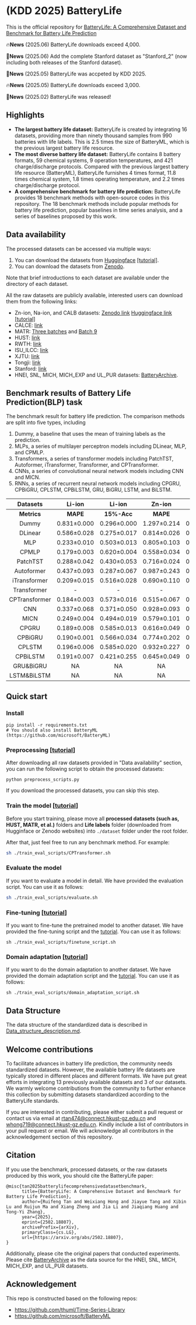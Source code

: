 # (KDD 2025) BatteryLife
This is the official repository for [BatteryLife: A Comprehensive Dataset and Benchmark for Battery Life Prediction](https://arxiv.org/abs/2502.18807)


🔥**News** (2025.06) BatteryLife downloads exceed 4,000.

:triangular_flag_on_post:**News** (2025.06) Add the complete Stanford dataset as "Stanford_2" (now including both releases of the Stanford dataset).

:triangular_flag_on_post:**News** (2025.05) BatteryLife was accpeted by KDD 2025.

🔥**News** (2025.05) BatteryLife downloads exceed 3,000. ​

:triangular_flag_on_post:**News** (2025.02) BatteryLife was released!
## Highlights
- **The largest battery life dataset:** BatteryLife is created by integrating 16 datasets, providing more than ninety thousand samples from 990 batteries with life labels. This is 2.5 times the size of BatteryML, which is the previous largest battery life resource.
- **The most diverse battery life dataset:** BatteryLife contains 8 battery formats, 59 chemical systems, 9 operation temperatures, and 421 charge/discharge protocols. Compared with the previous largest battery life resource (BatteryML), BatteryLife furnishes 4 times format, 11.8 times chemical system, 1.8 times operating temperature, and 2.2 times charge/discharge protocol.
- **A comprehensive benchmark for battery life prediction:** BatteryLife provides 18 benchmark methods with open-source codes in this repository. The 18 benchmark methods include popular methods for battery life prediction, popular baselines in time series analysis, and a series of baselines proposed by this work.

## Data availability

The processed datasets can be accessed via multiple ways:
1. You can download the datasets from [Huggingface](https://huggingface.co/datasets/Hongwxx/BatteryLife_processed/tree/main) [[tutorial]](./assets/Data_download.md).
2. You can download the datasets from [Zenodo](https://zenodo.org/records/15531867).
   

Note that brief introductions to each dataset are available under the directory of each dataset.

All the raw datasets are publicly available, interested users can download them from the following links:
- Zn-ion, Na-ion, and CALB datasets: [Zenodo link](https://zenodo.org/records/15013636) [Huggingface link](https://huggingface.co/datasets/Hongwxx/BatteryLife_Raw/tree/main) [[tutorial]](./assets/Data_download.md#how-to-download-the-raw-data-from-huggingface)
- CALCE: [link](https://calce.umd.edu/battery-data)
- MATR: [Three batches](https://data.matr.io/1/projects/5c48dd2bc625d700019f3204) and [Batch 9](https://data.matr.io/1/projects/5d80e633f405260001c0b60a/batches/5dcef1fe110002c7215b2c94)
- HUST: [link](https://data.mendeley.com/datasets/nsc7hnsg4s/2)
- RWTH: [link](https://publications.rwth-aachen.de/record/818642/files/Rawdata.zip)
- ISU\_ILCC: [link](https://iastate.figshare.com/articles/dataset/_b_ISU-ILCC_Battery_Aging_Dataset_b_/22582234)
- XJTU: [link](https://zenodo.org/records/10963339)
- Tongji: [link](https://zenodo.org/records/6405084)
- Stanford: [link](https://data.matr.io/8/)
- HNEI, SNL, MICH, MICH_EXP and UL_PUR datasets: [BatteryArchive](https://www.batteryarchive.org/index.html).

## Benchmark results of Battery Life Prediction(BLP) task

The benchmark result for battery life prediction. The comparison methods are split into five types, including

1. Dummy, a baseline that uses the mean of training labels as the prediction.
2. MLPs, a series of multilayer perceptron models including DLinear, MLP, and CPMLP.
3. Transformers, a series of transformer models including PatchTST, Autoformer, iTransformer, Transformer, and CPTransformer.
4. CNNs, a series of convolutional neural network models including CNN and MICN.
5. RNNs, a series of recurrent neural network models including CPGRU, CPBiGRU, CPLSTM, CPBiLSTM, GRU, BiGRU, LSTM, and BiLSTM.

|   Datasets    |    Li-ion     |   Li-ion    |   Zn-ion    |   Zn-ion    |   Na-ion    |   Na-ion    |    CALB     |    CALB     |
| :-----------: | :-----------: | :---------: | :---------: | :---------: | :---------: | :---------: | :---------: | :---------: |
|  **Metrics**  |   **MAPE**    | **15%-Acc** |  **MAPE**   | **15%-Acc** |  **MAPE**   | **15%-Acc** |  **MAPE**   | **15%-Acc** |
|     Dummy     |  0.831±0.000  | 0.296±0.000 | 1.297±0.214 | 0.083±0.047 | 0.404±0.029 | 0.067±0.094 | 1.811±0.550 | 0.267±0.094 |
|    DLinear    |  0.586±0.028  | 0.275±0.017 | 0.814±0.026 | 0.124±0.020 | 0.319±0.031 | 0.329±0.042 | 0.164±0.049 | 0.601±0.114 |
|      MLP      |  0.233±0.010  | 0.503±0.013 | 0.805±0.103 | 0.079±0.055 | 0.281±0.067 | 0.364±0.098 | 0.149±0.014 | 0.641±0.115 |
|     CPMLP     |  0.179±0.003  | 0.620±0.004 | 0.558±0.034 | 0.297±0.084 | 0.274±0.026 | 0.337±0.038 | 0.140±0.009 | 0.704±0.053 |
|   PatchTST    |  0.288±0.042  | 0.430±0.053 | 0.716±0.024 | 0.133±0.001 | 0.396±0.094 | 0.258±0.070 | 0.347±0.045 | 0.511±0.139 |
|  Autoformer   |  0.437±0.093  | 0.287±0.067 | 0.987±0.243 | 0.106±0.039 | 0.372±0.047 | 0.177±0.128 | 0.761±0.061 | 0.329±0.121 |
| iTransformer  | 0.209±0.015   | 0.516±0.028 | 0.690±0.110 | 0.188±0.037 | 0.321±0.087 | 0.249±0.178 | 0.164±0.020 | 0.649±0.044 |
|  Transformer  |       -       |      -      |      -      |      -      |      -      |      -      |      -      |      -      |
| CPTransformer |  0.184±0.003  | 0.573±0.016 | 0.515±0.067 | 0.202±0.084 | 0.255±0.036 | 0.406±0.084 | 0.149±0.005 | 0.672±0.107 |
|      CNN      |  0.337±0.068  | 0.371±0.050 | 0.928±0.093 | 0.115±0.029 | 0.307±0.047 | 0.273±0.027 | 0.278±0.011 | 0.582±0.032 |
|     MICN      |  0.249±0.004  | 0.494±0.019 | 0.579±0.101 | 0.227±0.127 | 0.305±0.040 | 0.335±0.065 | 0.233±0.050 | 0.471±0.257 |
|     CPGRU     |  0.189±0.008  | 0.585±0.013 | 0.616±0.049 | 0.289±0.076 | 0.298±0.063 | 0.203±0.160 | 0.141±0.012 | 0.681±0.178 |
|    CPBiGRU    |  0.190±0.001  | 0.566±0.034 | 0.774±0.202 | 0.193±0.156 | 0.282±0.055 | 0.395±0.008 | 0.160±0.015 | 0.686±0.063 |
|    CPLSTM     |  0.196±0.006  | 0.585±0.020 | 0.932±0.227 | 0.085±0.028 | 0.272±0.051 | 0.386±0.009 | 0.156±0.073 | 0.613±0.153 |
|   CPBiLSTM    |  0.191±0.007  | 0.421±0.255 | 0.645±0.049 | 0.150±0.104 | 0.299±0.043 | 0.399±0.001 | 0.173±0.075 | 0.663±0.247 |
|   GRU&BiGRU   |      NA       |     NA      |     NA      |     NA      |     NA      |     NA      |     NA      |     NA      |
|  LSTM&BiLSTM  |      NA       |     NA      |     NA      |     NA      |     NA      |     NA      |     NA      |     NA      |

## Quick start

### Install

```
pip install -r requirements.txt
# You should also install BatteryML (https://github.com/microsoft/BatteryML)
```

### Preprocessing [[tutorial](./assets/Preprocess.md)]

After downloading all raw datasets provided in "Data availability" section, you can run the following script to obtain the processed datasets:

```
python preprocess_scripts.py
```
If you download the processed datasets, you can skip this step.

### Train the model [[tutorial](./assets/Model_training.md)]

Before you start training, please move all **processed datasets (such as, HUST, MATR, et al.)** folders and **Life labels** folder (downloaded from Hugginface or Zenodo websites) into `./dataset` folder under the root folder.

After that, just feel free to run any benchmark method. For example:

```sh
sh ./train_eval_scripts/CPTransformer.sh
```

### Evaluate the model

If you want to evaluate a model in detail. We have provided the evaluation script. You can use it as follows:

```sh
sh ./train_eval_scripts/evaluate.sh
```

### Fine-tuning [[tutorial](./assets/Transfer_learning.md#Fine-tuning)]

If you want to fine-tune the pretrained model to another dataset. We have provided the fine-tuning script and the [tutorial](./assets/Transfer_learning.md#Fine-tuning). You can use it as follows:

```shell
sh ./train_eval_scripts/finetune_script.sh
```

### Domain adaptation [[tutorial](./assets/Transfer_learning.md#domain-adaptation)]

If you want to do the domain adaptation to another dataset. We have provided the domain adaptation script and the [tutorial](./assets/Transfer_learning.md#domain-adaptation). You can use it as follows:

```shell
sh ./train_eval_scripts/domain_adaptation_script.sh
```

## Data Structure

The data structure of the standardized data is described in [Data_structure_description.md](./assets/Data_structure_description.md).

## Welcome contributions

To facilitate advances in battery life prediction, the community needs standardized datasets. However, the available battery life datasets are typically stored in different places and different formats. We have put great efforts in integrating 13 previously available datasets and 3 of our datasets. We warmly welcome contributions from the community to further enhance this collection by submitting datasets standardized according to the BatteryLife standards. 

If you are interested in contributing, please either submit a pull request or contact us via email at rtan474@connect.hkust-gz.edu.cn and whong719@connect.hkust-gz.edu.cn. Kindly include a list of contributors in your pull request or email. We will acknowledge all contributors in the acknowledgement section of this repository.

## Citation
If you use the benchmark, processed datasets, or the raw datasets produced by this work, you should cite the BatteryLife paper:

```
@misc{tan2025batterylifecomprehensivedatasetbenchmark,
      title={BatteryLife: A Comprehensive Dataset and Benchmark for Battery Life Prediction}, 
      author={Ruifeng Tan and Weixiang Hong and Jiayue Tang and Xibin Lu and Ruijun Ma and Xiang Zheng and Jia Li and Jiaqiang Huang and Tong-Yi Zhang},
      year={2025},
      eprint={2502.18807},
      archivePrefix={arXiv},
      primaryClass={cs.LG},
      url={https://arxiv.org/abs/2502.18807}, 
}
```

Additionally, please cite the original papers that conducted experiments. Please cite [BatteryArchive](https://www.batteryarchive.org/index.html) as the data source for the HNEI, SNL, MICH, MICH_EXP, and UL_PUR datasets.

## Acknowledgement
This repo is constructed based on the following repos:
- https://github.com/thuml/Time-Series-Library
- https://github.com/microsoft/BatteryML

